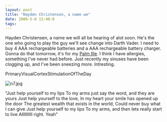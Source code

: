 ```yaml
---
layout: post
title: "Hayden Christensen, a name we"
date: 2000-5-8 13:40:0
tags: 
---
```


Hayden Christensen, a name we will all be hearing of alot soon. He's the one who going to play the guy we'll see change into Darth Vader. I need to buy 4 AAA rechargeable batteries and a AAA rechargeable battery charger. Gonna do that tomorrow, it's for my [Palm IIIe][1]. I think I have allergies, something I've never had before. Just recently my sinuses have been clogging up, and I've been sneezing more. Intresting.




PrimaryVisualCortexStimulationOfTheDay

![n7.jpg][2]



"Just help yourself to my lips
To my arms just say the word, and they are yours
Just help yourself to the love,
In my heart your smile has opened up the door
The greatest wealth that exists in the world,
Could never buy what I can give
Just help yourself to my lips
To my arms, and then lets really start to live
Allllllllll right. Yeah"



   [1]: http://www.palm.com/products/palmiiie/index.html
   [2]: n7.jpg
